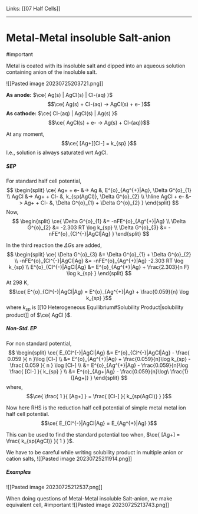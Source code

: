 Links: [[07 Half Cells]]
___
# Metal-Metal insoluble Salt-anion
#important 

Metal is coated with its insoluble salt and dipped into an aqueous solution containing anion of the insoluble salt.

![[Pasted image 20230725203721.png]]

**As anode:** $\ce{ Ag(s) | AgCl(s) | Cl-(aq) }$
$$\ce{ Ag(s) + Cl-(aq) -> AgCl(s) + e- }$$
**As cathode:** $\ce{ Cl-(aq) | AgCl(s) | Ag(s) }$
$$\ce{ AgCl(s) + e- -> Ag(s) + Cl-(aq)}$$

At any moment,
$$\ce{ [Ag+][Cl-] = k_{sp} }$$
I.e., solution is always saturated wrt AgCl.

##### SEP
For standard half cell potential,
$$
\begin{split}
\ce{ 
Ag+ + e- &-> Ag &, E^{o}_{Ag^{+}|Ag}, \Delta G^{o}_{1} \\
AgCl &-> Ag+ + Cl- &, k_{sp(AgCl)}, \Delta G^{o}_{2} \\
\hline 
AgCl + e- &-> Ag+ + Cl- &, \Delta G^{o}_{1} + \Delta G^{o}_{2}
 }
\end{split}
$$
Now,
$$
\begin{split}
\ce{ 
\Delta G^{o}_{1} &= -nFE^{o}_{Ag^{+}|Ag} \\
\Delta G^{o}_{2} &= -2.303 RT \log k_{sp} \\
\Delta G^{o}_{3} &= -nFE^{o}_{Cl^{-}|AgCl|Ag} 
}
\end{split}
$$

In the third reaction the $\Delta G$s are added,
$$
\begin{split}
\ce{ 
\Delta G^{o}_{3} &= \Delta G^{o}_{1} + \Delta G^{o}_{2} \\
-nFE^{o}_{Cl^{-}|AgCl|Ag} &= -nFE^{o}_{Ag^{+}|Ag} -2.303 RT \log k_{sp} \\
E^{o}_{Cl^{-}|AgCl|Ag} &= E^{o}_{Ag^{+}|Ag} + \frac{2.303}{n F} \log k_{sp} 
 }
\end{split}
$$
At 298 K,
$$\ce{ E^{o}_{Cl^{-}|AgCl|Ag} = E^{o}_{Ag^{+}|Ag} + \frac{0.059}{n} \log k_{sp} }$$
where $k_{sp}$ is [[10 Heterogeneous Equilibrium#Solubility Product|solubility product]] of $\ce{ AgCl }$.

##### Non-Std. EP
For non standard potential,
$$
\begin{split}
\ce{ 
E_{Cl^{-}|AgCl|Ag} &= E^{o}_{Cl^{-}|AgCl|Ag} - \frac{ 0.059 }{ n }\log [Cl-] \\
&= E^{o}_{Ag^{+}|Ag} + \frac{0.059}{n}\log k_{sp} - \frac{ 0.059 }{ n } \log [Cl-] \\
&= E^{o}_{Ag^{+}|Ag} - \frac{0.059}{n}\log \frac{ [Cl-] }{ k_{sp} } \\
&= E^{o}_{Ag+|Ag} - \frac{0.059}{n}\log\ \frac{1}{[Ag+]} 
 }
\end{split}
$$
where,
$$\ce{ \frac{ 1 }{ [Ag+] } = \frac{ [Cl-] }{ k_{sp(AgCl)} } }$$

Now here RHS is the reduction half cell potential of simple metal metal ion half cell potential. 
$$\ce{ E_{Cl^{-}|AgCl|Ag} = E_{Ag^{+}|Ag} }$$

This can be used to find the standard potential too when, $\ce{ [Ag+] = \frac{ k_{sp(AgCl)} }{ 1 } }$.

We have to be careful while writing solubility product in multiple anion or cation salts,
![[Pasted image 20230725211914.png]]

##### Examples
![[Pasted image 20230725212537.png]]

When doing questions of Metal-Metal insoluble Salt-anion, we make equivalent cell, #important 
![[Pasted image 20230725213743.png]]